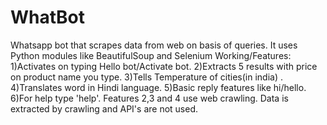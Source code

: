 # WhatBot
Whatsapp bot that scrapes data from web on basis of queries.
It uses Python modules like BeautifulSoup and Selenium
Working/Features:
1)Activates on typing Hello bot/Activate bot.
2)Extracts 5 results with price on product name you type.
3)Tells Temperature of cities(in india) .
4)Translates word in Hindi language.
5)Basic reply features like hi/hello.
6)For help type 'help'.
Features 2,3 and 4 use web crawling.
Data is extracted by crawling and API's are not used.

